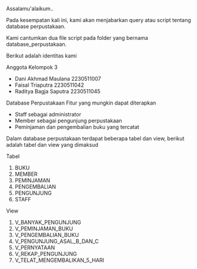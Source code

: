 Assalamu'alaikum..

Pada kesempatan kali ini, kami akan menjabarkan query atau script tentang database perpustakaan.

Kami cantumkan dua file script pada folder yang bernama database_perpustakaan.



Berikut adalah identitas kami

Anggota Kelompok 3
* Dani Akhmad Maulana 2230511007
* Faisal Triaputra 2230511042
* Raditya Bagja Saputra 2230511045



Database Perpustakaan
Fitur yang mungkin dapat diterapkan
* Staff sebagai administrator
* Member sebagai pengunjung perpustakaan
* Peminjaman dan pengembalian buku yang tercatat


Dalam database perpustakaan terdapat beberapa tabel dan view,
berikut adalah tabel dan view yang dimaksud

Tabel
1. BUKU
2. MEMBER
3. PEMINJAMAN
5. PENGEMBALIAN
6. PENGUNJUNG
7. STAFF



View
1. V_BANYAK_PENGUNJUNG
2. V_PEMINJAMAN_BUKU
3. V_PENGEMBALIAN_BUKU
4. V_PENGUNJUNG_ASAL_B_DAN_C
5. V_PERNYATAAN
6. V_REKAP_PENGUNJUNG
7. V_TELAT_MENGEMBALIKAN_5_HARI
